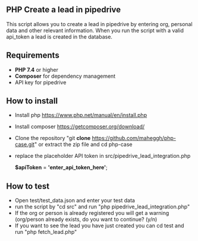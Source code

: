 ## PHP Create a lead in pipedrive

This script allows you to create a lead in pipedrive by entering org, personal data and other relevant information. When you run the script with a valid api_token a lead is created in the database.

## Requirements

* **PHP 7.4** or higher
* **Composer** for dependency management
* API key for pipedrive

## How to install
* Install php https://www.php.net/manual/en/install.php
* Install composer https://getcomposer.org/download/
* Clone the repository
  "git **clone** https://github.com/maheggh/php-case.git" or extract the zip file and
  cd php-case
* replace the placeholder API token in src/pipedrive_lead_integration.php

  **$apiToken** = **'enter_api_token_here'**;

## How to test

* Open test/test_data.json and enter your test data
* run the script by "cd src" and run "php pipedrive_lead_integration.php"
* If the org or person is already registered you will get a warning (org/person already exists, do you want to continue? (y/n)
* If you want to see the lead you have just created you can cd test and run "php fetch_lead.php"
